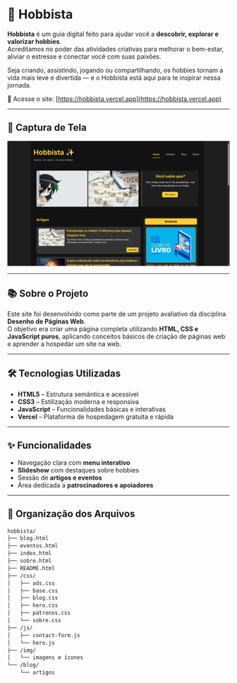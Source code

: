 # 🌟 Hobbista

**Hobbista** é um guia digital feito para ajudar você a **descobrir, explorar e valorizar hobbies**.  
Acreditamos no poder das atividades criativas para melhorar o bem-estar, aliviar o estresse e conectar você com suas paixões.

Seja criando, assistindo, jogando ou compartilhando, os hobbies tornam a vida mais leve e divertida — e o Hobbista está aqui para te inspirar nessa jornada.

🔗 Acesse o site: [https://hobbista.vercel.app](https://hobbista.vercel.app)

---

## 📸 Captura de Tela

![Screenshot do site Hobbista](./img/screenshot.png)  

---

## 📚 Sobre o Projeto

Este site foi desenvolvido como parte de um projeto avaliativo da disciplina **Desenho de Páginas Web**.  
O objetivo era criar uma página completa utilizando **HTML, CSS e JavaScript puros**, aplicando conceitos básicos de criação de páginas web e aprender a hospedar um site na web.

---

## 🛠️ Tecnologias Utilizadas

- **HTML5** – Estrutura semântica e acessível
- **CSS3** – Estilização moderna e responsiva
- **JavaScript** – Funcionalidades básicas e interativas
- **Vercel** – Plataforma de hospedagem gratuita e rápida

---

## ✨ Funcionalidades

- Navegação clara com **menu interativo**
- **Slideshow** com destaques sobre hobbies
- Sessão de **artigos e eventos**
- Área dedicada a **patrocinadores e apoiadores**

---

## 📁 Organização dos Arquivos

```bash
hobbista/
├── blog.html
├── eventos.html
├── index.html
├── sobre.html
├── README.html
├── /css/
│   ├── ads.css
│   ├── base.css
│   ├── blog.css
│   ├── hero.css
│   ├── patronos.css
│   └── sobre.css
├── /js/
│   ├── contact-form.js
│   └── hero.js
├── /img/
│   └── imagens e ícones
└── /blog/
    └── artigos

